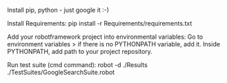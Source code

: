 Install pip, python - just google it :-)

Install Requirements:
pip install -r Requirements/requirements.txt

Add your robotframework project into environmental variables:
Go to environment variables > if there is no PYTHONPATH variable, add it. 
Inside PYTHONPATH, add path to your project repository.

Run test suite (cmd command):
robot -d ./Results ./TestSuites/GoogleSearchSuite.robot
